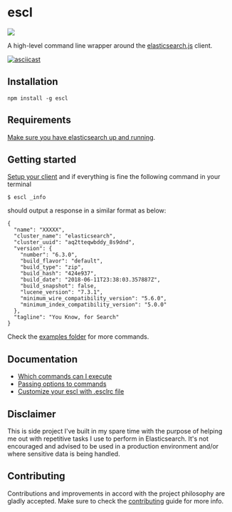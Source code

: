 # escl
![](https://img.shields.io/npm/v/escl.svg)

A high-level command line wrapper around the
[elasticsearch.js](https://github.com/elastic/elasticsearch-js) client.

[![asciicast](https://asciinema.org/a/Y0tbnAEyuOy68o0uCpB4zgXtQ.png)](https://asciinema.org/a/Y0tbnAEyuOy68o0uCpB4zgXtQ)

## Installation
``` shell
npm install -g escl
```

## Requirements
[Make sure you have elasticsearch up and
running](https://www.elastic.co/guide/en/elasticsearch/reference/current/getting-started.html).

## Getting started
[Setup your client](docs/setting-up-client.md) and if everything is fine the
following command in your terminal

``` shell
$ escl _info
```

should output a response in a similar format as below:

```
{
  "name": "XXXXX",
  "cluster_name": "elasticsearch",
  "cluster_uuid": "aq2tteqwbddy_8s9dnd",
  "version": {
    "number": "6.3.0",
    "build_flavor": "default",
    "build_type": "zip",
    "build_hash": "424e937",
    "build_date": "2018-06-11T23:38:03.357887Z",
    "build_snapshot": false,
    "lucene_version": "7.3.1",
    "minimum_wire_compatibility_version": "5.6.0",
    "minimum_index_compatibility_version": "5.0.0"
  },
  "tagline": "You Know, for Search"
}
```

Check the [examples folder](docs/examples/) for more commands.

## Documentation
- [Which commands can I execute](docs/commands.md)
- [Passing options to commands](docs/options.md)
- [Customize your escl with .esclrc file](docs/esclrc.md)

## Disclaimer
This is side project I've built in my spare time with the purpose of helping me
out with repetitive tasks I use to perform in Elasticsearch. It's not encouraged
and advised to be used in a production environment and/or where sensitive data
is being handled.

## Contributing
Contributions and improvements in accord with the project philosophy are gladly
accepted. Make sure to check the [contributing](CONTRIBUTING.md) guide for
more info.
